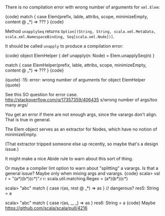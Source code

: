 There is no compilation error with wrong number of arguments for `xml.Elem`:

{code} 
<root /> match { case Elem(prefix, lable, attribs, scope, minimizeEmpty, content @ _*) => ??? }
{code} 

Method `unapplySeq` returns `Option[(String, String, scala.xml.MetaData, scala.xml.NamespaceBinding, Seq[scala.xml.Node])]`.

It should be called `unapply` to produce a compilation error:

{code} 
object ElemHelper {
  def unapply(n: Node) = Elem.unapplySeq(n)
}

<root /> match { case ElemHelper(prefix, lable, attribs, scope, minimizeEmpty, content @ _*) => ??? }
{code}

{quote}
<console>:15: error: wrong number of arguments for object ElemHelper
{quote}

See this SO question for error case. http://stackoverflow.com/q/17357359/406435
s/wrong number of args/too many args/

You get an error if there are not enough args, since the varargs don't align. That is true in general.

The Elem object serves as an extractor for Nodes, which have no notion of minimizeEmpty.

(That extractor tripped someone else up recently, so maybe that's a design issue.)

It might make a nice Abide rule to warn about this sort of thing.

Or maybe a compiler lint option to warn about "splitting" a varargs. Is that a general issue? Maybe only when mixing args and varargs.
{code}
scala> val r = "(a*)(b*)(c*)".r
r: scala.util.matching.Regex = (a*)(b*)(c*)

scala> "abc" match { case r(as, rest @ _*) => as }  // dangerous?
res5: String = a

scala> "abc" match { case r(as, _, _) => as }
res6: String = a
{code}
Maybe https://github.com/scala/scala/pull/4216
